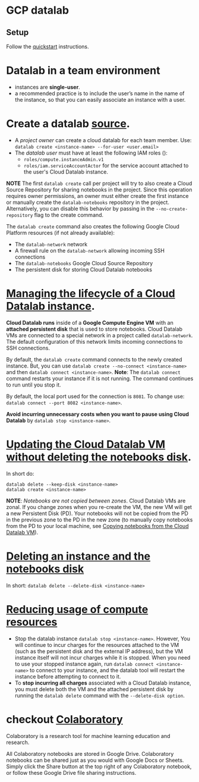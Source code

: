 # GCP datalab

## Setup

Follow the [quickstart](https://cloud.google.com/datalab/docs/quickstart) instructions.

# Datalab in a team environment

* instances are **single-user**.
* a recommended practice is to include the user’s name in the name of the instance, so that you can easily associate an instance with a user.


# Create a datalab [source](https://cloud.google.com/datalab/docs/how-to/datalab-team).

- A *project owner* can create a cloud datalab for each team member. Use: `datalab create <instance-name> --for-user <user.email>`
- The *datalab user* must have at least the following IAM roles ():
  - `roles/compute.instanceAdmin.v1`
  - `roles/iam.serviceAccountActor` for the service account attached to the user's Cloud Datalab instance.

**NOTE** The first `datalab create` call per project will try to also create a Cloud Source Repository for sharing notebooks in the project. Since this operation requires owner permissions, an owner must either create the first instance or manually create the `datalab-notebooks` repository in the project. Alternatively, you can disable this behavior by passing in the `--no-create-repository` flag to the create command.

The `datalab create` command also creates the following Google Cloud Platform resources (if not already available):

* The `datalab-network` network
* A firewall rule on the `datalab-network` allowing incoming SSH connections
* The `datalab-notebooks` Google Cloud Source Repository
* The persistent disk for storing Cloud Datalab notebooks


# [Managing the lifecycle of a Cloud Datalab instance](https://cloud.google.com/datalab/docs/how-to/lifecycle).

**Cloud Datalab runs** inside of a **Google Compute Engine VM** with an **attached persistent disk** that is used to store notebooks. Cloud Datalab VMs are connected to a special network in a project called `datalab-network`. The default configuration of this network limits incoming connections to SSH connections.

By default, the `datalab create` command connects to the newly created instance. But, you can use `datalab create --no-connect <instance-name>` and then `datalab connect <instance-name>`. **Note**: The `datalab connect` command restarts your instance if it is not running. The command continues to run until you stop it.

By default, the local port used for the connection is `8081`. To change use: `datalab connect --port 8082 <instance-name>`.

**Avoid incurring unnecessary costs when you want to pause using Cloud Datalab** by `datalab stop <instance-name>`.

# [Updating the Cloud Datalab VM without deleting the notebooks disk](https://cloud.google.com/datalab/docs/how-to/lifecycle#updating_the_cloud_datalab_vm_without_deleting_the_notebooks_disk).

In short do:
```
datalab delete --keep-disk <instance-name>
datalab create <instance-name>
```

**NOTE**: *Notebooks are not copied between zones*. Cloud Datalab VMs are zonal. If you change zones when you re-create the VM, the new VM will get a new Persistent Disk (PD). Your notebooks will not be copied from the PD in the previous zone to the PD in the new zone (to manually copy notebooks from the PD to your local machine, see [Copying notebooks from the Cloud Datalab VM](https://cloud.google.com/datalab/docs/how-to/working-with-notebooks#copying_notebooks_from_the_cloud_datalab_vm)).


# [Deleting an instance and the notebooks disk](https://cloud.google.com/datalab/docs/how-to/lifecycle#deleting_an_instance_and_the_notebooks_disk)

In short:
`datalab delete --delete-disk <instance-name>`

# [Reducing usage of compute resources](https://cloud.google.com/datalab/docs/how-to/lifecycle#reducing_usage_of_compute_resources)

- Stop the datalab instance `datalab stop <instance-name>`. However, You will continue to incur charges for the resources attached to the VM (such as the persistent disk and the external IP address), but the VM instance itself will not incur charges while it is stopped. When you need to use your stopped instance again, run `datalab connect <instance-name>` to connect to your instance, and the datalab tool will restart the instance before attempting to connect to it.
- To **stop incurring all charges** associated with a Cloud Datalab instance, you must delete both the VM and the attached persistent disk by running the `datalab delete` command with the `--delete-disk option`.

# checkout [Colaboratory](https://colab.research.google.com/)
Colaboratory is a research tool for machine learning education and research.

All Colaboratory notebooks are stored in Google Drive. Colaboratory notebooks can be shared just as you would with Google Docs or Sheets. Simply click the Share button at the top right of any Colaboratory notebook, or follow these Google Drive file sharing instructions.
